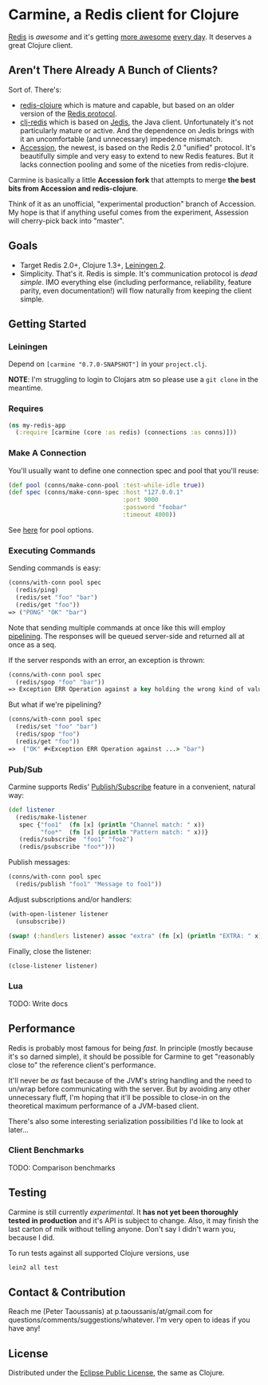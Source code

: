 # Carmine, a Redis client for Clojure

[Redis](http://www.redis.io/) is _awesome_ and it's getting [more awesome](http://www.redis.io/commands/eval) [every day](http://redis.io/topics/cluster-spec). It deserves a great Clojure client.

## Aren't There Already A Bunch of Clients?

Sort of. There's:

 * [redis-clojure](https://github.com/tavisrudd/redis-clojure) which is mature and capable, but based on an older version of the [Redis protocol](http://redis.io/topics/protocol).
 * [clj-redis](https://github.com/mmcgrana/clj-redis) which is based on [Jedis](https://github.com/xetorthio/jedis), the Java client. Unfortunately it's not particularly mature or active. And the dependence on Jedis brings with it an uncomfortable (and unnecessary) impedence mismatch.
 * [Accession](https://github.com/abedra/accession), the newest, is based on the Redis 2.0 "unified" protocol. It's beautifully simple and very easy to extend to new Redis features. But it lacks connection pooling and some of the niceties from redis-clojure.

Carmine is basically a little **Accession fork** that attempts to merge **the best bits from Accession and redis-clojure**.

Think of it as an unofficial, "experimental production" branch of Accession. My hope is that if anything useful comes from the experiment, Assession will cherry-pick back into "master".

## Goals

 * Target Redis 2.0+, Clojure 1.3+, [Leiningen 2](https://github.com/technomancy/leiningen/wiki/Upgrading).
 * Simplicity. That's it. Redis is simple. It's communication protocol is _dead simple_. IMO everything else (including performance, reliability, feature parity, even documentation!) will flow naturally from keeping the client simple.

## Getting Started

### Leiningen

Depend on `[carmine "0.7.0-SNAPSHOT"]` in your `project.clj`.

**NOTE**: I'm struggling to login to Clojars atm so please use a `git clone` in the meantime.

### Requires

```clojure
(ns my-redis-app
  (:require [carmine (core :as redis) (connections :as conns)]))
```

### Make A Connection

You'll usually want to define one connection spec and pool that you'll reuse:

```clojure
(def pool (conns/make-conn-pool :test-while-idle true))
(def spec (conns/make-conn-spec :host "127.0.0.1"
                                :port 9000
                                :password "foobar"
                                :timeout 4000))
```

See [here](http://commons.apache.org/pool/apidocs/org/apache/commons/pool/impl/GenericKeyedObjectPool.html) for pool options.

### Executing Commands

Sending commands is easy:

```clojure
(conns/with-conn pool spec
  (redis/ping)
  (redis/set "foo" "bar")
  (redis/get "foo"))
=> ("PONG" "OK" "bar")
```

Note that sending multiple commands at once like this will employ [pipelining](http://redis.io/topics/pipelining). The responses will be queued server-side and returned all at once as a seq.

If the server responds with an error, an exception is thrown:

```clojure
(conns/with-conn pool spec
  (redis/spop "foo" "bar"))
=> Exception ERR Operation against a key holding the wrong kind of value
```

But what if we're pipelining?

```clojure
(conns/with-conn pool spec
  (redis/set "foo" "bar")
  (redis/spop "foo")
  (redis/get "foo"))
=>  ("OK" #<Exception ERR Operation against ...> "bar")
```

### Pub/Sub

Carmine supports Redis' [Publish/Subscribe](http://redis.io/topics/pubsub) feature in a convenient, natural way:

```clojure
(def listener
  (redis/make-listener
   spec {"foo1"  (fn [x] (println "Channel match: " x))
         "foo*"  (fn [x] (println "Pattern match: " x))}
   (redis/subscribe  "foo1" "foo2")
   (redis/psubscribe "foo*")))
```

Publish messages:

```clojure
(conns/with-conn pool spec
  (redis/publish "foo1" "Message to foo1"))
```

Adjust subscriptions and/or handlers:

```clojure
(with-open-listener listener
  (unsubscribe))

(swap! (:handlers listener) assoc "extra" (fn [x] (println "EXTRA: " x)))
```

Finally, close the listener:

```clojure
(close-listener listener)
```

### Lua

TODO: Write docs

## Performance

Redis is probably most famous for being _fast_. In principle (mostly because it's so darned simple), it should be possible for Carmine to get "reasonably close to" the reference client's performance.

It'll never be _as_ fast because of the JVM's string handling and the need to un/wrap before communicating with the server. But by avoiding any other unnecessary fluff, I'm hoping that it'll be possible to close-in on the theoretical maximum performance of a JVM-based client.

There's also some interesting serialization possibilities I'd like to look at later...

### Client Benchmarks

TODO: Comparison benchmarks

## Testing

Carmine is still currently *experimental*. It **has not yet been thoroughly tested in production** and it's API is subject to change. Also, it may finish the last carton of milk without telling anyone. Don't say I didn't warn you, because I did.

To run tests against all supported Clojure versions, use
```bash
lein2 all test
```

## Contact & Contribution

Reach me (Peter Taoussanis) at p.taoussanis/at/gmail.com for questions/comments/suggestions/whatever. I'm very open to ideas if you have any!

## License

Distributed under the [Eclipse Public License](http://www.eclipse.org/legal/epl-v10.html), the same as Clojure.
